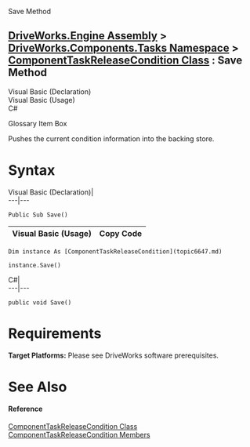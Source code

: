 Save Method   
  
[DriveWorks.Engine Assembly](topic2156.md) > [DriveWorks.Components.Tasks Namespace](topic6391.md) > [ComponentTaskReleaseCondition Class](topic6647.md) : Save Method  
---  
  
Visual Basic (Declaration)    
Visual Basic (Usage)    
C# 

Glossary Item Box

Pushes the current condition information into the backing store. 

# Syntax

Visual Basic (Declaration)|   
---|---  
      
    
    Public Sub Save()   
  
Visual Basic (Usage)| Copy Code  
---|---  
      
    
    Dim instance As [ComponentTaskReleaseCondition](topic6647.md)
     
    instance.Save()  
  
C#|   
---|---  
      
    
    public void Save()  
  
# Requirements

**Target Platforms:** Please see DriveWorks software prerequisites.

# See Also

#### Reference

[ComponentTaskReleaseCondition Class](topic6647.md)   
[ComponentTaskReleaseCondition Members](topic6648.md)


